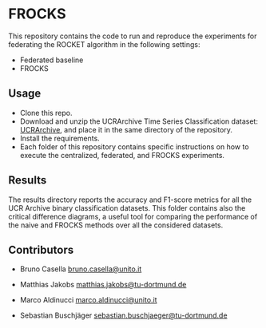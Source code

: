 # FROCKS

This repository contains the code to run and reproduce the experiments for federating the ROCKET algorithm in the following settings:
- Federated baseline
- FROCKS

## Usage
- Clone this repo.
- Download and unzip the UCRArchive Time Series Classification dataset: [UCRArchive](https://www.cs.ucr.edu/%7Eeamonn/time_series_data_2018/), and place it in the same directory of the repository.
- Install the requirements. 
- Each folder of this repository contains specific instructions on how to execute the centralized, federated, and FROCKS experiments.

## Results
The results directory reports the accuracy and F1-score metrics for all the UCR Archive binary classification datasets. This folder contains also the critical difference diagrams, a useful tool for comparing the performance of the naive and FROCKS methods over all the considered datasets.

## Contributors
* Bruno Casella <bruno.casella@unito.it>  

* Matthias Jakobs <matthias.jakobs@tu-dortmund.de>

* Marco Aldinucci <marco.aldinucci@unito.it>

* Sebastian Buschjäger <sebastian.buschjaeger@tu-dortmund.de>
